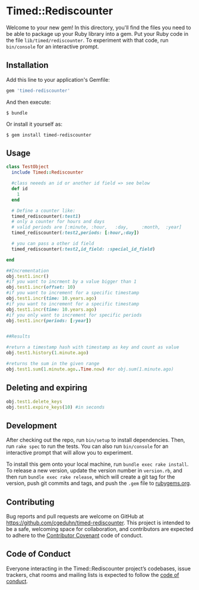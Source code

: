 # Timed::Rediscounter

Welcome to your new gem! In this directory, you'll find the files you need to be able to package up your Ruby library into a gem. Put your Ruby code in the file `lib/timed/rediscounter`. To experiment with that code, run `bin/console` for an interactive prompt.

## Installation

Add this line to your application's Gemfile:

```ruby
gem 'timed-rediscounter'
```

And then execute:

    $ bundle

Or install it yourself as:

    $ gem install timed-rediscounter

## Usage

```ruby
class TestObject
  include Timed::Rediscounter

  #class neeeds an id or another id field => see below
  def id 
    1
  end

  # Define a counter like: 
  timed_rediscounter(:test1)
  # only a counter for hours and days
  # valid periods are [:minute, :hour,   :day,     :month,  :year]
  timed_rediscounter(:test2,periods: [:hour,:day])

  # you can pass a other id field
  timed_rediscounter(:test2,id_field: :special_id_field)

end

##Incrementation
obj.test1.incr()
#if you want to incrment by a value bigger than 1
obj.test1.incr(offset: 10)
#if you want to increment for a specific timestamp
obj.test1.incr(time: 10.years.ago)
#if you want to increment for a specific timestamp
obj.test1.incr(time: 10.years.ago)
#if you only want to increment for specific periods
obj.test1.incr(periods: [:year])


##Results

#return a timestamp hash with timestamp as key and count as value
obj.test1.history(1.minute.ago)

#returns the sum in the given range
obj.test1.sum(1.minute.ago..Time.now) #or obj.sum(1.minute.ago)


```

## Deleting and expiring

```ruby
obj.test1.delete_keys
obj.test1.expire_keys(10) #in seconds
```

## Development

After checking out the repo, run `bin/setup` to install dependencies. Then, run `rake spec` to run the tests. You can also run `bin/console` for an interactive prompt that will allow you to experiment.

To install this gem onto your local machine, run `bundle exec rake install`. To release a new version, update the version number in `version.rb`, and then run `bundle exec rake release`, which will create a git tag for the version, push git commits and tags, and push the `.gem` file to [rubygems.org](https://rubygems.org).

## Contributing

Bug reports and pull requests are welcome on GitHub at https://github.com/cgeduhn/timed-rediscounter. This project is intended to be a safe, welcoming space for collaboration, and contributors are expected to adhere to the [Contributor Covenant](http://contributor-covenant.org) code of conduct.

## Code of Conduct

Everyone interacting in the Timed::Rediscounter project’s codebases, issue trackers, chat rooms and mailing lists is expected to follow the [code of conduct](https://github.com/[USERNAME]/timed-rediscounter/blob/master/CODE_OF_CONDUCT.md).
